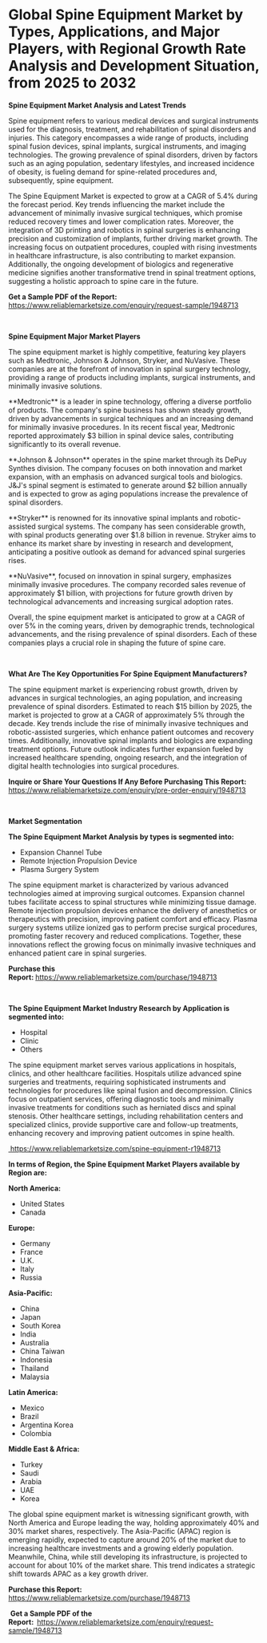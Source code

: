 <p><h1>Global Spine Equipment Market by Types, Applications, and Major Players, with Regional Growth Rate Analysis and Development Situation, from 2025 to 2032</h1></p><p><strong>Spine Equipment Market Analysis and Latest Trends</strong></p>
<p><p>Spine equipment refers to various medical devices and surgical instruments used for the diagnosis, treatment, and rehabilitation of spinal disorders and injuries. This category encompasses a wide range of products, including spinal fusion devices, spinal implants, surgical instruments, and imaging technologies. The growing prevalence of spinal disorders, driven by factors such as an aging population, sedentary lifestyles, and increased incidence of obesity, is fueling demand for spine-related procedures and, subsequently, spine equipment.</p><p>The Spine Equipment Market is expected to grow at a CAGR of 5.4% during the forecast period. Key trends influencing the market include the advancement of minimally invasive surgical techniques, which promise reduced recovery times and lower complication rates. Moreover, the integration of 3D printing and robotics in spinal surgeries is enhancing precision and customization of implants, further driving market growth. The increasing focus on outpatient procedures, coupled with rising investments in healthcare infrastructure, is also contributing to market expansion. Additionally, the ongoing development of biologics and regenerative medicine signifies another transformative trend in spinal treatment options, suggesting a holistic approach to spine care in the future.</p></p>
<p><strong>Get a Sample PDF of the Report:&nbsp;</strong> <a href="https://www.reliablemarketsize.com/enquiry/request-sample/1948713?utm_campaign=2799&utm_medium=2&utm_source=Github&utm_content=ia&utm_term=13042025&utm_id=spine-equipment">https://www.reliablemarketsize.com/enquiry/request-sample/1948713</a></p>
<p>&nbsp;</p>
<p><strong>Spine Equipment Major Market Players</strong></p>
<p><p>The spine equipment market is highly competitive, featuring key players such as Medtronic, Johnson & Johnson, Stryker, and NuVasive. These companies are at the forefront of innovation in spinal surgery technology, providing a range of products including implants, surgical instruments, and minimally invasive solutions.</p><p>**Medtronic** is a leader in spine technology, offering a diverse portfolio of products. The company's spine business has shown steady growth, driven by advancements in surgical techniques and an increasing demand for minimally invasive procedures. In its recent fiscal year, Medtronic reported approximately $3 billion in spinal device sales, contributing significantly to its overall revenue.</p><p>**Johnson & Johnson** operates in the spine market through its DePuy Synthes division. The company focuses on both innovation and market expansion, with an emphasis on advanced surgical tools and biologics. J&J's spinal segment is estimated to generate around $2 billion annually and is expected to grow as aging populations increase the prevalence of spinal disorders.</p><p>**Stryker** is renowned for its innovative spinal implants and robotic-assisted surgical systems. The company has seen considerable growth, with spinal products generating over $1.8 billion in revenue. Stryker aims to enhance its market share by investing in research and development, anticipating a positive outlook as demand for advanced spinal surgeries rises.</p><p>**NuVasive**, focused on innovation in spinal surgery, emphasizes minimally invasive procedures. The company recorded sales revenue of approximately $1 billion, with projections for future growth driven by technological advancements and increasing surgical adoption rates.</p><p>Overall, the spine equipment market is anticipated to grow at a CAGR of over 5% in the coming years, driven by demographic trends, technological advancements, and the rising prevalence of spinal disorders. Each of these companies plays a crucial role in shaping the future of spine care.</p></p>
<p>&nbsp;</p>
<p><strong>What Are The Key Opportunities For Spine Equipment Manufacturers?</strong></p>
<p><p>The spine equipment market is experiencing robust growth, driven by advances in surgical technologies, an aging population, and increasing prevalence of spinal disorders. Estimated to reach $15 billion by 2025, the market is projected to grow at a CAGR of approximately 5% through the decade. Key trends include the rise of minimally invasive techniques and robotic-assisted surgeries, which enhance patient outcomes and recovery times. Additionally, innovative spinal implants and biologics are expanding treatment options. Future outlook indicates further expansion fueled by increased healthcare spending, ongoing research, and the integration of digital health technologies into surgical procedures.</p></p>
<p><strong>Inquire or Share Your Questions If Any Before Purchasing This Report:</strong> <a href="https://www.reliablemarketsize.com/enquiry/pre-order-enquiry/1948713?utm_campaign=2799&utm_medium=2&utm_source=Github&utm_content=ia&utm_term=13042025&utm_id=spine-equipment">https://www.reliablemarketsize.com/enquiry/pre-order-enquiry/1948713</a></p>
<p>&nbsp;</p>
<p><strong>Market Segmentation</strong></p>
<p><strong>The Spine Equipment Market Analysis by types is segmented into:</strong></p>
<p><ul><li>Expansion Channel Tube</li><li>Remote Injection Propulsion Device</li><li>Plasma Surgery System</li></ul></p>
<p><p>The spine equipment market is characterized by various advanced technologies aimed at improving surgical outcomes. Expansion channel tubes facilitate access to spinal structures while minimizing tissue damage. Remote injection propulsion devices enhance the delivery of anesthetics or therapeutics with precision, improving patient comfort and efficacy. Plasma surgery systems utilize ionized gas to perform precise surgical procedures, promoting faster recovery and reduced complications. Together, these innovations reflect the growing focus on minimally invasive techniques and enhanced patient care in spinal surgeries.</p></p>
<p><strong>Purchase this Report:&nbsp;</strong><a href="https://www.reliablemarketsize.com/purchase/1948713?utm_campaign=2799&utm_medium=2&utm_source=Github&utm_content=ia&utm_term=13042025&utm_id=spine-equipment">https://www.reliablemarketsize.com/purchase/1948713</a></p>
<p>&nbsp;</p>
<p><strong>The Spine Equipment Market Industry Research by Application is segmented into:</strong></p>
<p><ul><li>Hospital</li><li>Clinic</li><li>Others</li></ul></p>
<p><p>The spine equipment market serves various applications in hospitals, clinics, and other healthcare facilities. Hospitals utilize advanced spine surgeries and treatments, requiring sophisticated instruments and technologies for procedures like spinal fusion and decompression. Clinics focus on outpatient services, offering diagnostic tools and minimally invasive treatments for conditions such as herniated discs and spinal stenosis. Other healthcare settings, including rehabilitation centers and specialized clinics, provide supportive care and follow-up treatments, enhancing recovery and improving patient outcomes in spine health.</p></p>
<p><a href="https://www.reliablemarketsize.com/spine-equipment-r1948713?utm_campaign=2799&utm_medium=2&utm_source=Github&utm_content=ia&utm_term=13042025&utm_id=spine-equipment">&nbsp;https://www.reliablemarketsize.com/spine-equipment-r1948713</a></p>
<p><strong>In terms of Region, the Spine Equipment Market Players available by Region are:</strong></p>
<p>
    <p> <strong> North America: </strong>
        <ul>
            <li>United States</li>
            <li>Canada</li>
        </ul>
        </p> 
    <p> <strong> Europe: </strong>
        <ul>
            <li>Germany</li>
            <li>France</li>
            <li>U.K.</li>
            <li>Italy</li>
            <li>Russia</li>
        </ul>
        </p> 
    <p> <strong> Asia-Pacific: </strong>
        <ul>
            <li>China</li>
            <li>Japan</li>
            <li>South Korea</li>
            <li>India</li>
            <li>Australia</li>
            <li>China Taiwan</li>
            <li>Indonesia</li>
            <li>Thailand</li>
            <li>Malaysia</li>
        </ul>
        </p> 
    <p> <strong> Latin America: </strong>
        <ul>
            <li>Mexico</li>
            <li>Brazil</li>
            <li>Argentina Korea</li>
            <li>Colombia</li>
        </ul>
        </p> 
    <p> <strong> Middle East & Africa: </strong>
        <ul>
            <li>Turkey</li>
            <li>Saudi</li>
            <li>Arabia</li>
            <li>UAE</li>
            <li>Korea</li>
        </ul>
    </p>
    </p>
<p><p>The global spine equipment market is witnessing significant growth, with North America and Europe leading the way, holding approximately 40% and 30% market shares, respectively. The Asia-Pacific (APAC) region is emerging rapidly, expected to capture around 20% of the market due to increasing healthcare investments and a growing elderly population. Meanwhile, China, while still developing its infrastructure, is projected to account for about 10% of the market share. This trend indicates a strategic shift towards APAC as a key growth driver.</p></p>
<p><strong>Purchase this Report: </strong><a href="https://www.reliablemarketsize.com/purchase/1948713?utm_campaign=2799&utm_medium=2&utm_source=Github&utm_content=ia&utm_term=13042025&utm_id=spine-equipment">https://www.reliablemarketsize.com/purchase/1948713</a></p>
<p>&nbsp;<strong>Get a Sample PDF of the Report:&nbsp;&nbsp;</strong><a href="https://www.reliablemarketsize.com/enquiry/request-sample/1948713?utm_campaign=2799&utm_medium=2&utm_source=Github&utm_content=ia&utm_term=13042025&utm_id=spine-equipment">https://www.reliablemarketsize.com/enquiry/request-sample/1948713</a></p>
<p><strong></strong></p>
<p><p></p><p></p><p></p></p>